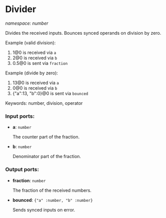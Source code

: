 # Divider

_namespace: number_

Divides the received inputs. Bounces synced operands on division by zero.

Example (valid division):

1. 1@0 is received via `a`
2. 2@0 is received via `b`
3. 0.5@0 is sent via `fraction`

Example (divide by zero):

1. 13@0 is received via `a`
2. 0@0 is received via `b`
3. {"a":13, "b":0}@0 is sent via `bounced`

Keywords: number, division, operator

### Input ports:

* __a__: ` number `

    The counter part of the fraction.


* __b__: ` number `

    Denominator part of the fraction.

### Output ports:

* __fraction__: ` number `

    The fraction of the received numbers.


* __bounced__: ` {"a" :number, "b" :number} `

    Sends synced inputs on error.

